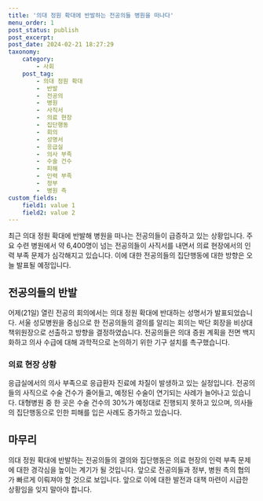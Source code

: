```yaml
---
title: '의대 정원 확대에 반발하는 전공의들 병원을 떠나다'
menu_order: 1
post_status: publish
post_excerpt: 
post_date: 2024-02-21 18:27:29
taxonomy:
    category:
        - 사회
    post_tag:
        - 의대 정원 확대
        -  반발
        -  전공의
        -  병원
        -  사직서
        -  의료 현장
        -  집단행동
        -  회의
        -  성명서
        -  응급실
        -  의사 부족
        -  수술 건수
        -  피해
        -  인력 부족
        -  정부
        -  병원 측
custom_fields:
    field1: value 1
    field2: value 2
---
```


최근 의대 정원 확대에 반발해 병원을 떠나는 전공의들이 급증하고 있는 상황입니다. 주요 수련 병원에서 약 6,400명이 넘는 전공의들이 사직서를 내면서 의료 현장에서의 인력 부족 문제가 심각해지고 있습니다. 이에 대한 전공의들의 집단행동에 대한 방향은 오늘 발표될 예정입니다.
## 전공의들의 반발
어제(21일) 열린 전공의 회의에서는 의대 정원 확대에 반대하는 성명서가 발표되었습니다. 서울 성모병원을 중심으로 한 전공의들의 결의를 알리는 회의는 박단 회장을 비상대책위원장으로 선출하고 방향을 결정하였습니다. 전공의들은 의대 증원 계획을 전면 백지화하고 의사 수급에 대해 과학적으로 논의하기 위한 기구 설치를 촉구했습니다.
### 의료 현장 상황
응급실에서의 의사 부족으로 응급환자 진료에 차질이 발생하고 있는 실정입니다. 전공의들의 사직으로 수술 건수가 줄어들고, 예정된 수술이 연기되는 사례가 늘어나고 있습니다. 대형병원 중 한 곳은 수술 건수의 30%가 예정대로 진행되지 못하고 있으며, 의사들의 집단행동으로 인한 피해를 입은 사례도 증가하고 있습니다.
## 마무리
의대 정원 확대에 반발하는 전공의들의 결의와 집단행동은 의료 현장의 인력 부족 문제에 대한 경각심을 높이는 계기가 될 것입니다. 앞으로 전공의들과 정부, 병원 측의 협의가 빠르게 이뤄져야 할 것으로 보입니다. 앞으로 이에 대한 발전과 대책 마련이 시급한 상황임을 잊지 말아야 합니다.
